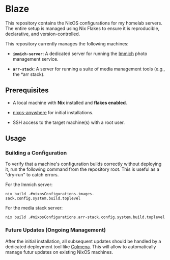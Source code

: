 # Blaze

This repository contains the NixOS configurations for my homelab servers. The entire setup is managed using Nix Flakes to ensure it is reproducible, declarative, and version-controlled.

This repository currently manages the following machines:

* **`immich-server`**: A dedicated server for running the [Immich](https://immich.app/) photo management service.

* **`arr-stack`**: A server for running a suite of media management tools (e.g., the *arr stack).

## Prerequisites

* A local machine with **Nix** installed and **flakes enabled**.

* [nixos-anywhere](https://github.com/nix-community/nixos-anywhere) for initial installations.

* SSH access to the target machine(s) with a root user.

## Usage

### Building a Configuration

To verify that a machine's configuration builds correctly without deploying it, run the following command from the repository root. This is useful as a "dry-run" to catch errors.

For the Immich server:

```
nix build .#nixosConfigurations.images-sack.config.system.build.toplevel
```

For the media stack server:

```
nix build .#nixosConfigurations.arr-stack.config.system.build.toplevel
```

### Future Updates (Ongoing Management)

After the initial installation, all subsequent updates should be handled by a dedicated deployment tool like [Colmena](https://github.com/zhaofengli/colmena). This will allow to automatically manage futur updates on existing NixOS machines.

